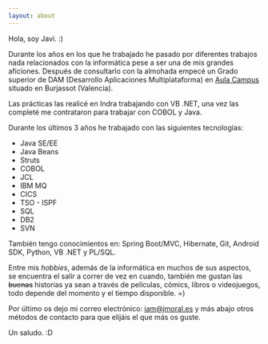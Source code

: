 ```yaml
---
layout: about
---
```


Hola, soy Javi. :)

Durante los años en los que he trabajado he pasado por diferentes trabajos nada relacionados con la informática pese a ser una de mis grandes aficiones. Después de consultarlo con la almohada empecé un Grado superior de DAM (Desarrollo Aplicaciones Multiplataforma) en [Aula Campus](http://www.campusaula.com/ "Aula Campus") situado en Burjassot (Valencia).

Las prácticas las realicé en Indra trabajando con VB .NET, una vez las completé me contrataron para trabajar con COBOL y Java.

Durante los últimos 3 años he trabajado con las siguientes tecnologías:

<ul>
	<li>Java SE/EE</li>
	<li>Java Beans</li>
	<li>Struts</li>
	<li>COBOL</li>
	<li>JCL</li>
	<li>IBM MQ</li>
	<li>CICS</li>
	<li>TSO - ISPF</li>
	<li>SQL</li>
	<li>DB2</li>
	<li>SVN</li>
</ul>

También tengo conocimientos en: Spring Boot/MVC, Hibernate, Git, Android SDK, Python, VB .NET y PL/SQL.

Entre mis *hobbies*, además de la informática en muchos de sus aspectos, se encuentra el salir a correr de vez en cuando, también me gustan las ~~buenas~~ historias ya sean a través de películas, cómics, libros o videojuegos, todo depende del momento y el tiempo disponible. =)

Por último os dejo mi correo electrónico: [iam@jmoral.es](mailto:iam@jmoral.es "iam@jmoral.es") y más abajo otros métodos de contacto para que elijáis el que más os guste.

Un saludo. :D

<div id="contact">
	<a href="mailto:iam@jmoral.es"><i class="fa fa-envelope fa-2x" aria-hidden="true"></i></a>
	<a href="https://twitter.com/owniz" target="_blank"><i class="fa fa-twitter-square fa-2x" aria-hidden="true"></i></a>
</div>
